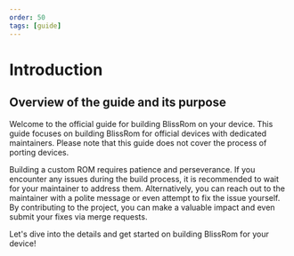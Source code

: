 ```yaml
---
order: 50
tags: [guide]
---
```


# Introduction

## Overview of the guide and its purpose

Welcome to the official guide for building BlissRom on your device. This guide focuses on building BlissRom for official devices with dedicated maintainers. Please note that this guide does not cover the process of porting devices.

Building a custom ROM requires patience and perseverance. If you encounter any issues during the build process, it is recommended to wait for your maintainer to address them. Alternatively, you can reach out to the maintainer with a polite message or even attempt to fix the issue yourself. By contributing to the project, you can make a valuable impact and even submit your fixes via merge requests.

Let's dive into the details and get started on building BlissRom for your device!